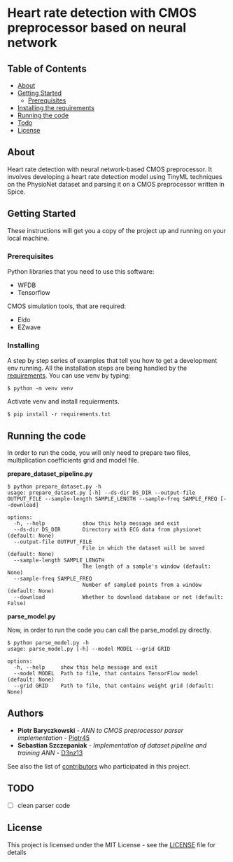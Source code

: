 # Heart rate detection with CMOS preprocessor based on neural network

## Table of Contents

+ [About](#about)
+ [Getting Started](#getting-started)
  + [Prerequisites](#prerequisites)
+ [Installing the requirements](#installing)
+ [Running the code](#running-the-code)
+ [Todo](#todo)
+ [License](#license)

## About

Heart rate detection with neural network-based CMOS preprocessor. It involves developing a heart rate detection model using TinyML techniques on the PhysioNet dataset and parsing it on a CMOS preprocessor written in Spice.

## Getting Started

These instructions will get you a copy of the project up and running on your local machine.

### Prerequisites

Python libraries that you need to use this software:

+ WFDB
+ Tensorflow

CMOS simulation tools, that are required:

+ Eldo
+ EZwave

### Installing

A step by step series of examples that tell you how to get a development env running.
All the installation steps are being handled by the [requirements](requirements.txt). You can use venv by typing:

```
$ python -m venv venv
```

Activate venv and install requierments.

```
$ pip install -r requirements.txt
``` 

## Running the code

In order to run the code, you will only need to prepare two files, multiplication coefficients grid and model file.

**prepare_dataset_pipeline.py**

```
$ python prepare_dataset.py -h
usage: prepare_dataset.py [-h] --ds-dir DS_DIR --output-file OUTPUT_FILE --sample-length SAMPLE_LENGTH --sample-freq SAMPLE_FREQ [--download]

options:
  -h, --help            show this help message and exit
  --ds-dir DS_DIR       Directory with ECG data from physionet (default: None)
  --output-file OUTPUT_FILE
                        File in which the dataset will be saved (default: None)
  --sample-length SAMPLE_LENGTH
                        The length of a sample's window (default: None)
  --sample-freq SAMPLE_FREQ
                        Number of sampled points from a window (default: None)
  --download            Whether to download database or not (default: False)
```

**parse_model.py**

Now, in order to run the code you can call the parse_model.py directly.

```
$ python parse_model.py -h
usage: parse_model.py [-h] --model MODEL --grid GRID

options:
  -h, --help     show this help message and exit
  --model MODEL  Path to file, that contains TensorFlow model (default: None)
  --grid GRID    Path to file, that contains weight grid (default: None)
```

## Authors

+ **Piotr Baryczkowski** - *ANN to CMOS preprocessor parser implementation* - [Piotr45](https://github.com/Piotr45)
+ **Sebastian Szczepaniak** - *Implementation of dataset pipeline and training ANN* - [D3nz13](https://github.com/D3nz13)

See also the list of [contributors](https://github.com/Piotr45/cmos-preprocessor/graphs/contributors) who participated in this project.

## TODO

- [ ] clean parser code

## License

This project is licensed under the MIT License - see the [LICENSE](LICENSE) file for details
